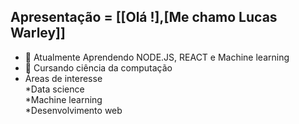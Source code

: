 ## Apresentação = [[Olá !],[Me chamo Lucas Warley]]
- 🌱 Atualmente Aprendendo NODE.JS, REACT e Machine learning
- 📘 Cursando ciência da computação
- Áreas de interesse<br>
  *Data science<br>
  *Machine learning<br>
  *Desenvolvimento web<br>






<!--
**LucasWar/LucasWar** is a ✨ _special_ ✨ repository because its `README.md` (this file) appears on your GitHub profile.

Here are some ideas to get you started:

 🔭 

- 👯 I’m looking to collaborate on ...
- 🤔 I’m looking for help with ...
- 💬 Ask me about ...
- 📫 How to reach me: ...
- 😄 Pronouns: ...
- ⚡ Fun fact: ...
-->

